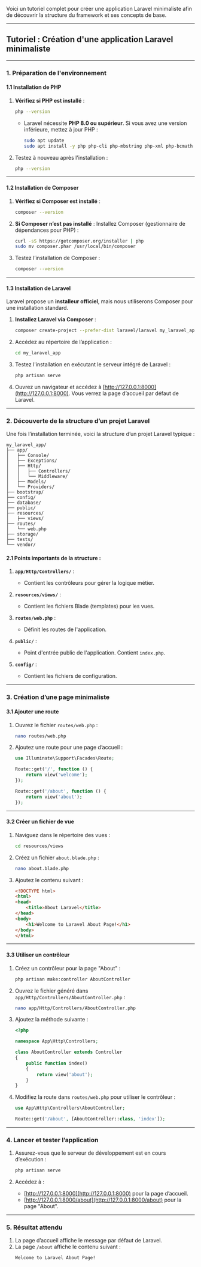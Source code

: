 Voici un tutoriel complet pour créer une application Laravel minimaliste afin de découvrir la structure du framework et ses concepts de base.

---

## **Tutoriel : Création d'une application Laravel minimaliste**

---

### **1. Préparation de l'environnement**

#### **1.1 Installation de PHP**
1. **Vérifiez si PHP est installé** :
   ```bash
   php --version
   ```
   - Laravel nécessite **PHP 8.0 ou supérieur**. Si vous avez une version inférieure, mettez à jour PHP :
     ```bash
     sudo apt update
     sudo apt install -y php php-cli php-mbstring php-xml php-bcmath unzip curl
     ```

2. Testez à nouveau après l'installation :
   ```bash
   php --version
   ```

---

#### **1.2 Installation de Composer**
1. **Vérifiez si Composer est installé** :
   ```bash
   composer --version
   ```

2. **Si Composer n’est pas installé** :
   Installez Composer (gestionnaire de dépendances pour PHP) :
   ```bash
   curl -sS https://getcomposer.org/installer | php
   sudo mv composer.phar /usr/local/bin/composer
   ```

3. Testez l’installation de Composer :
   ```bash
   composer --version
   ```

---

#### **1.3 Installation de Laravel**
Laravel propose un **installeur officiel**, mais nous utiliserons Composer pour une installation standard.

1. **Installez Laravel via Composer** :
   ```bash
   composer create-project --prefer-dist laravel/laravel my_laravel_app
   ```

2. Accédez au répertoire de l’application :
   ```bash
   cd my_laravel_app
   ```

3. Testez l'installation en exécutant le serveur intégré de Laravel :
   ```bash
   php artisan serve
   ```

4. Ouvrez un navigateur et accédez à [http://127.0.0.1:8000](http://127.0.0.1:8000). Vous verrez la page d’accueil par défaut de Laravel.

---

### **2. Découverte de la structure d’un projet Laravel**

Une fois l’installation terminée, voici la structure d’un projet Laravel typique :

```
my_laravel_app/
├── app/
│   ├── Console/
│   ├── Exceptions/
│   ├── Http/
│   │   ├── Controllers/
│   │   └── Middleware/
│   ├── Models/
│   └── Providers/
├── bootstrap/
├── config/
├── database/
├── public/
├── resources/
│   ├── views/
├── routes/
│   └── web.php
├── storage/
├── tests/
└── vendor/
```

#### **2.1 Points importants de la structure :**
1. **`app/Http/Controllers/`** :
   - Contient les contrôleurs pour gérer la logique métier.

2. **`resources/views/`** :
   - Contient les fichiers Blade (templates) pour les vues.

3. **`routes/web.php`** :
   - Définit les routes de l'application.

4. **`public/`** :
   - Point d'entrée public de l'application. Contient `index.php`.

5. **`config/`** :
   - Contient les fichiers de configuration.

---

### **3. Création d’une page minimaliste**

#### **3.1 Ajouter une route**
1. Ouvrez le fichier `routes/web.php` :
   ```bash
   nano routes/web.php
   ```

2. Ajoutez une route pour une page d’accueil :
   ```php
   use Illuminate\Support\Facades\Route;

   Route::get('/', function () {
       return view('welcome');
   });

   Route::get('/about', function () {
       return view('about');
   });
   ```

---

#### **3.2 Créer un fichier de vue**
1. Naviguez dans le répertoire des vues :
   ```bash
   cd resources/views
   ```

2. Créez un fichier `about.blade.php` :
   ```bash
   nano about.blade.php
   ```

3. Ajoutez le contenu suivant :
   ```html
   <!DOCTYPE html>
   <html>
   <head>
       <title>About Laravel</title>
   </head>
   <body>
       <h1>Welcome to Laravel About Page!</h1>
   </body>
   </html>
   ```

---

#### **3.3 Utiliser un contrôleur**
1. Créez un contrôleur pour la page "About" :
   ```bash
   php artisan make:controller AboutController
   ```

2. Ouvrez le fichier généré dans `app/Http/Controllers/AboutController.php` :
   ```bash
   nano app/Http/Controllers/AboutController.php
   ```

3. Ajoutez la méthode suivante :
   ```php
   <?php

   namespace App\Http\Controllers;

   class AboutController extends Controller
   {
       public function index()
       {
           return view('about');
       }
   }
   ```

4. Modifiez la route dans `routes/web.php` pour utiliser le contrôleur :
   ```php
   use App\Http\Controllers\AboutController;

   Route::get('/about', [AboutController::class, 'index']);
   ```

---

### **4. Lancer et tester l’application**

1. Assurez-vous que le serveur de développement est en cours d’exécution :
   ```bash
   php artisan serve
   ```

2. Accédez à :
   - [http://127.0.0.1:8000](http://127.0.0.1:8000) pour la page d’accueil.
   - [http://127.0.0.1:8000/about](http://127.0.0.1:8000/about) pour la page "About".

---

### **5. Résultat attendu**

1. La page d’accueil affiche le message par défaut de Laravel.
2. La page `/about` affiche le contenu suivant :
   ```
   Welcome to Laravel About Page!
   ```
